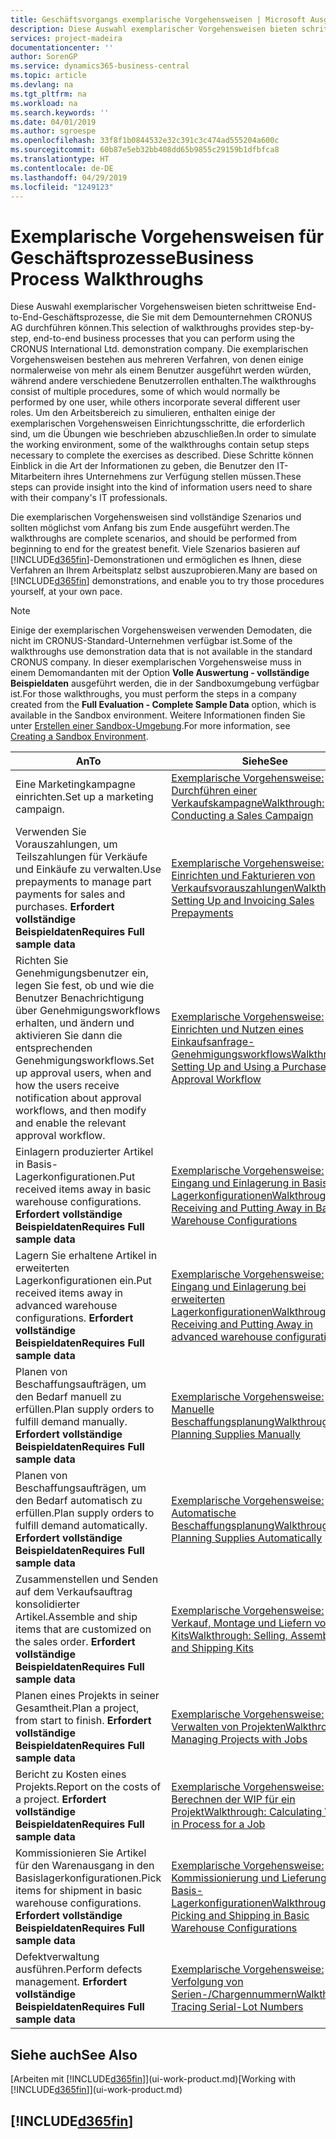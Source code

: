 ```yaml
---
title: Geschäftsvorgangs exemplarische Vorgehensweisen | Microsoft Ausgleich.
description: Diese Auswahl exemplarischer Vorgehensweisen bieten schrittweise End-to-End-Geschäftsprozesse, die Sie mit dem Demounternehmen CRONUS AG durchführen können. Die exemplarischen Vorgehensweisen bestehen aus mehreren Verfahren, von denen einige normalerweise von mehr als einem Benutzer ausgeführt werden würden, während andere verschiedene Benutzerrollen enthalten. Um den Arbeitsbereich zu simulieren, enthalten einige der exemplarischen Vorgehensweisen Einrichtungsschritte, die erforderlich sind, um die Übungen wie beschrieben abzuschließen. Diese Schritte können Einblick in die Art der Informationen zu geben, die Benutzer den IT-Mitarbeitern ihres Unternehmens zur Verfügung stellen müssen.
services: project-madeira
documentationcenter: ''
author: SorenGP
ms.service: dynamics365-business-central
ms.topic: article
ms.devlang: na
ms.tgt_pltfrm: na
ms.workload: na
ms.search.keywords: ''
ms.date: 04/01/2019
ms.author: sgroespe
ms.openlocfilehash: 33f8f1b0844532e32c391c3c474ad555204a600c
ms.sourcegitcommit: 60b87e5eb32bb408dd65b9855c29159b1dfbfca8
ms.translationtype: HT
ms.contentlocale: de-DE
ms.lasthandoff: 04/29/2019
ms.locfileid: "1249123"
---
```

# <a name="business-process-walkthroughs"></a><span data-ttu-id="844e5-106">Exemplarische Vorgehensweisen für Geschäftsprozesse</span><span class="sxs-lookup"><span data-stu-id="844e5-106">Business Process Walkthroughs</span></span>
<span data-ttu-id="844e5-107">Diese Auswahl exemplarischer Vorgehensweisen bieten schrittweise End-to-End-Geschäftsprozesse, die Sie mit dem Demounternehmen CRONUS AG durchführen können.</span><span class="sxs-lookup"><span data-stu-id="844e5-107">This selection of walkthroughs provides step-by-step, end-to-end business processes that you can perform using the CRONUS International Ltd. demonstration company.</span></span> <span data-ttu-id="844e5-108">Die exemplarischen Vorgehensweisen bestehen aus mehreren Verfahren, von denen einige normalerweise von mehr als einem Benutzer ausgeführt werden würden, während andere verschiedene Benutzerrollen enthalten.</span><span class="sxs-lookup"><span data-stu-id="844e5-108">The walkthroughs consist of multiple procedures, some of which would normally be performed by one user, while others incorporate several different user roles.</span></span> <span data-ttu-id="844e5-109">Um den Arbeitsbereich zu simulieren, enthalten einige der exemplarischen Vorgehensweisen Einrichtungsschritte, die erforderlich sind, um die Übungen wie beschrieben abzuschließen.</span><span class="sxs-lookup"><span data-stu-id="844e5-109">In order to simulate the working environment, some of the walkthroughs contain setup steps necessary to complete the exercises as described.</span></span> <span data-ttu-id="844e5-110">Diese Schritte können Einblick in die Art der Informationen zu geben, die Benutzer den IT-Mitarbeitern ihres Unternehmens zur Verfügung stellen müssen.</span><span class="sxs-lookup"><span data-stu-id="844e5-110">These steps can provide insight into the kind of information users need to share with their company's IT professionals.</span></span>  

 <span data-ttu-id="844e5-111">Die exemplarischen Vorgehensweisen sind vollständige Szenarios und sollten möglichst vom Anfang bis zum Ende ausgeführt werden.</span><span class="sxs-lookup"><span data-stu-id="844e5-111">The walkthroughs are complete scenarios, and should be performed from beginning to end for the greatest benefit.</span></span> <span data-ttu-id="844e5-112">Viele Szenarios basieren auf [!INCLUDE[d365fin](includes/d365fin_md.md)]-Demonstrationen und ermöglichen es Ihnen, diese Verfahren an Ihrem Arbeitsplatz selbst auszuprobieren.</span><span class="sxs-lookup"><span data-stu-id="844e5-112">Many are based on [!INCLUDE[d365fin](includes/d365fin_md.md)] demonstrations, and enable you to try those procedures yourself, at your own pace.</span></span>  

> [!NOTE]
> <span data-ttu-id="844e5-113">Einige der exemplarischen Vorgehensweisen verwenden Demodaten, die nicht im CRONUS-Standard-Unternehmen verfügbar ist.</span><span class="sxs-lookup"><span data-stu-id="844e5-113">Some of the walkthroughs use demonstration data that is not available in the standard CRONUS company.</span></span> <span data-ttu-id="844e5-114">In dieser exemplarischen Vorgehensweise muss in einem Demomandanten mit der Option **Volle Auswertung - vollständige Beispieldaten** ausgeführt werden, die in der Sandboxumgebung verfügbar ist.</span><span class="sxs-lookup"><span data-stu-id="844e5-114">For those walkthroughs, you must perform the steps in a company created from the **Full Evaluation - Complete Sample Data** option, which is available in the Sandbox environment.</span></span> <span data-ttu-id="844e5-115">Weitere Informationen finden Sie unter [Erstellen einer Sandbox-Umgebung](across-how-create-sandbox-environment.md).</span><span class="sxs-lookup"><span data-stu-id="844e5-115">For more information, see [Creating a Sandbox Environment](across-how-create-sandbox-environment.md).</span></span>

|<span data-ttu-id="844e5-116">An</span><span class="sxs-lookup"><span data-stu-id="844e5-116">To</span></span>|<span data-ttu-id="844e5-117">Siehe</span><span class="sxs-lookup"><span data-stu-id="844e5-117">See</span></span>|  
|--------|---------|  
|<span data-ttu-id="844e5-118">Eine Marketingkampagne einrichten.</span><span class="sxs-lookup"><span data-stu-id="844e5-118">Set up a marketing campaign.</span></span>|[<span data-ttu-id="844e5-119">Exemplarische Vorgehensweise: Durchführen einer Verkaufskampagne</span><span class="sxs-lookup"><span data-stu-id="844e5-119">Walkthrough: Conducting a Sales Campaign</span></span>](walkthrough-conducting-a-sales-campaign.md)|  
|<span data-ttu-id="844e5-120">Verwenden Sie Vorauszahlungen, um Teilszahlungen für Verkäufe und Einkäufe zu verwalten.</span><span class="sxs-lookup"><span data-stu-id="844e5-120">Use prepayments to manage part payments for sales and purchases.</span></span> <span data-ttu-id="844e5-121">**Erfordert vollständige Beispieldaten**</span><span class="sxs-lookup"><span data-stu-id="844e5-121">**Requires Full sample data**</span></span> |[<span data-ttu-id="844e5-122">Exemplarische Vorgehensweise: Einrichten und Fakturieren von Verkaufsvorauszahlungen</span><span class="sxs-lookup"><span data-stu-id="844e5-122">Walkthrough: Setting Up and Invoicing Sales Prepayments</span></span>](walkthrough-setting-up-and-invoicing-sales-prepayments.md)|  
|<span data-ttu-id="844e5-123">Richten Sie Genehmigungsbenutzer ein, legen Sie fest, ob und wie die Benutzer Benachrichtigung über Genehmigungsworkflows erhalten, und ändern und aktivieren Sie dann die entsprechenden Genehmigungsworkflows.</span><span class="sxs-lookup"><span data-stu-id="844e5-123">Set up approval users, when and how the users receive notification about approval workflows, and then modify and enable the relevant approval workflow.</span></span>|[<span data-ttu-id="844e5-124">Exemplarische Vorgehensweise: Einrichten und Nutzen eines Einkaufsanfrage-Genehmigungsworkflows</span><span class="sxs-lookup"><span data-stu-id="844e5-124">Walkthrough: Setting Up and Using a Purchase Approval Workflow</span></span>](walkthrough-setting-up-and-using-a-purchase-approval-workflow.md)|  
|<span data-ttu-id="844e5-125">Einlagern produzierter Artikel in Basis-Lagerkonfigurationen.</span><span class="sxs-lookup"><span data-stu-id="844e5-125">Put received items away in basic warehouse configurations.</span></span> <span data-ttu-id="844e5-126">**Erfordert vollständige Beispieldaten**</span><span class="sxs-lookup"><span data-stu-id="844e5-126">**Requires Full sample data**</span></span>|[<span data-ttu-id="844e5-127">Exemplarische Vorgehensweise: Eingang und Einlagerung in Basis-Lagerkonfigurationen</span><span class="sxs-lookup"><span data-stu-id="844e5-127">Walkthrough: Receiving and Putting Away in Basic Warehouse Configurations</span></span>](walkthrough-receiving-and-putting-away-in-basic-warehousing.md)|  
|<span data-ttu-id="844e5-128">Lagern Sie erhaltene Artikel in erweiterten Lagerkonfigurationen ein.</span><span class="sxs-lookup"><span data-stu-id="844e5-128">Put received items away in advanced warehouse configurations.</span></span> <span data-ttu-id="844e5-129">**Erfordert vollständige Beispieldaten**</span><span class="sxs-lookup"><span data-stu-id="844e5-129">**Requires Full sample data**</span></span>|[<span data-ttu-id="844e5-130">Exemplarische Vorgehensweise: Eingang und Einlagerung bei erweiterten Lagerkonfigurationen</span><span class="sxs-lookup"><span data-stu-id="844e5-130">Walkthrough: Receiving and Putting Away in advanced warehouse configurations</span></span>](walkthrough-receiving-and-putting-away-in-advanced-warehousing.md)|  
|<span data-ttu-id="844e5-131">Planen von Beschaffungsaufträgen, um den Bedarf manuell zu erfüllen.</span><span class="sxs-lookup"><span data-stu-id="844e5-131">Plan supply orders to fulfill demand manually.</span></span> <span data-ttu-id="844e5-132">**Erfordert vollständige Beispieldaten**</span><span class="sxs-lookup"><span data-stu-id="844e5-132">**Requires Full sample data**</span></span>|[<span data-ttu-id="844e5-133">Exemplarische Vorgehensweise: Manuelle Beschaffungsplanung</span><span class="sxs-lookup"><span data-stu-id="844e5-133">Walkthrough: Planning Supplies Manually</span></span>](walkthrough-planning-supplies-manually.md)|  
|<span data-ttu-id="844e5-134">Planen von Beschaffungsaufträgen, um den Bedarf automatisch zu erfüllen.</span><span class="sxs-lookup"><span data-stu-id="844e5-134">Plan supply orders to fulfill demand automatically.</span></span> <span data-ttu-id="844e5-135">**Erfordert vollständige Beispieldaten**</span><span class="sxs-lookup"><span data-stu-id="844e5-135">**Requires Full sample data**</span></span>|[<span data-ttu-id="844e5-136">Exemplarische Vorgehensweise: Automatische Beschaffungsplanung</span><span class="sxs-lookup"><span data-stu-id="844e5-136">Walkthrough: Planning Supplies Automatically</span></span>](walkthrough-planning-supplies-automatically.md)|  
|<span data-ttu-id="844e5-137">Zusammenstellen und Senden auf dem Verkaufsauftrag konsolidierter Artikel.</span><span class="sxs-lookup"><span data-stu-id="844e5-137">Assemble and ship items that are customized on the sales order.</span></span> <span data-ttu-id="844e5-138">**Erfordert vollständige Beispieldaten**</span><span class="sxs-lookup"><span data-stu-id="844e5-138">**Requires Full sample data**</span></span>|[<span data-ttu-id="844e5-139">Exemplarische Vorgehensweise: Verkauf, Montage und Liefern von Kits</span><span class="sxs-lookup"><span data-stu-id="844e5-139">Walkthrough: Selling, Assembling, and Shipping Kits</span></span>](walkthrough-selling-assembling-and-shipping-kits.md)|  
|<span data-ttu-id="844e5-140">Planen eines Projekts in seiner Gesamtheit.</span><span class="sxs-lookup"><span data-stu-id="844e5-140">Plan a project, from start to finish.</span></span> <span data-ttu-id="844e5-141">**Erfordert vollständige Beispieldaten**</span><span class="sxs-lookup"><span data-stu-id="844e5-141">**Requires Full sample data**</span></span>|[<span data-ttu-id="844e5-142">Exemplarische Vorgehensweise: Verwalten von Projekten</span><span class="sxs-lookup"><span data-stu-id="844e5-142">Walkthrough: Managing Projects with Jobs</span></span>](walkthrough-managing-projects-with-jobs.md)|  
|<span data-ttu-id="844e5-143">Bericht zu Kosten eines Projekts.</span><span class="sxs-lookup"><span data-stu-id="844e5-143">Report on the costs of a project.</span></span> <span data-ttu-id="844e5-144">**Erfordert vollständige Beispieldaten**</span><span class="sxs-lookup"><span data-stu-id="844e5-144">**Requires Full sample data**</span></span>|[<span data-ttu-id="844e5-145">Exemplarische Vorgehensweise: Berechnen der WIP für ein Projekt</span><span class="sxs-lookup"><span data-stu-id="844e5-145">Walkthrough: Calculating Work in Process for a Job</span></span>](walkthrough-calculating-work-in-process-for-a-job.md)|  
|<span data-ttu-id="844e5-146">Kommissionieren Sie Artikel für den Warenausgang in den Basislagerkonfigurationen.</span><span class="sxs-lookup"><span data-stu-id="844e5-146">Pick items for shipment in basic warehouse configurations.</span></span> <span data-ttu-id="844e5-147">**Erfordert vollständige Beispieldaten**</span><span class="sxs-lookup"><span data-stu-id="844e5-147">**Requires Full sample data**</span></span>|[<span data-ttu-id="844e5-148">Exemplarische Vorgehensweise: Kommissionierung und Lieferung in Basis-Lagerkonfigurationen</span><span class="sxs-lookup"><span data-stu-id="844e5-148">Walkthrough: Picking and Shipping in Basic Warehouse Configurations</span></span>](walkthrough-picking-and-shipping-in-basic-warehousing.md)|  
|<span data-ttu-id="844e5-149">Defektverwaltung ausführen.</span><span class="sxs-lookup"><span data-stu-id="844e5-149">Perform defects management.</span></span> <span data-ttu-id="844e5-150">**Erfordert vollständige Beispieldaten**</span><span class="sxs-lookup"><span data-stu-id="844e5-150">**Requires Full sample data**</span></span>|[<span data-ttu-id="844e5-151">Exemplarische Vorgehensweise: Verfolgung von Serien-/Chargennummern</span><span class="sxs-lookup"><span data-stu-id="844e5-151">Walkthrough: Tracing Serial-Lot Numbers</span></span>](walkthrough-tracing-serial-lot-numbers.md)|  

## <a name="see-also"></a><span data-ttu-id="844e5-152">Siehe auch</span><span class="sxs-lookup"><span data-stu-id="844e5-152">See Also</span></span>
<span data-ttu-id="844e5-153">[Arbeiten mit [!INCLUDE[d365fin](includes/d365fin_md.md)]](ui-work-product.md)</span><span class="sxs-lookup"><span data-stu-id="844e5-153">[Working with [!INCLUDE[d365fin](includes/d365fin_md.md)]](ui-work-product.md)</span></span>  

## [!INCLUDE[d365fin](includes/free_trial_md.md)]  
